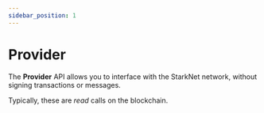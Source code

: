 ```yaml
---
sidebar_position: 1
---
```


# Provider

The **Provider** API allows you to interface with the StarkNet network, without signing transactions or messages.

Typically, these are *read* calls on the blockchain.

